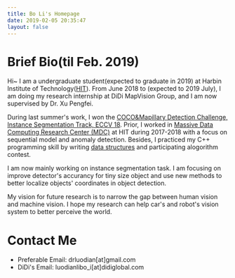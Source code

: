 ```yaml
---
title: Bo Li's Homepage
date: 2019-02-05 20:35:47
layout: false
---
```


# Brief Bio(til Feb. 2019)

Hi~ I am a undergraduate student(expected to graduate in 2019) at Harbin Institute of Technology([HIT](http://en.hit.edu.cn/)). From June 2018 to (expected to 2019 July), I am doing my research internship at DiDi MapVision Group, and I am now supervised by Dr. Xu Pengfei. 

During last summer's work, I won the [COCO&Mapillary Detection Challenge, Instance Segmentation Track, ECCV 18](http://cocodataset.org/workshop/coco-mapillary-eccv-2018.html). Prior, I worked in [Massive Data Computing Research Center (MDC)](http://encs.hit.edu.cn/2016/0303/c5392a144385/page.htm) at HIT during 2017-2018 with a focus on sequential model and anomaly detection. Besides, I practiced my C++ programming skill by writing [data structures](https://github.com/Luodian/Data-Structure) and participating alogorithm contest.

I am now mainly working on instance segmentation task. I am focusing on improve detector's accurancy for tiny size object and use new methods to better localize objects' coordinates in object detection.

My vision for future research is to narrow the gap between human vision and machine vision. I hope my research can help car's and robot's vision system to better perceive the world.

# Contact Me

- Preferable Email: drluodian[at]gmail.com
- DiDi's Email: luodianlibo_i[at]didiglobal.com





